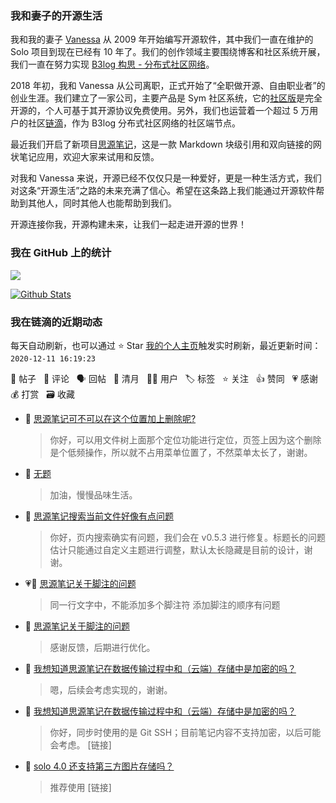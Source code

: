 ### 我和妻子的开源生活

我和我的妻子 [Vanessa](https://github.com/Vanessa219) 从 2009 年开始编写开源软件，其中我们一直在维护的 Solo 项目到现在已经有 10 年了。我们的创作领域主要围绕博客和社区系统开展，我们一直在努力实现 [B3log 构思 - 分布式社区网络](https://ld246.com/article/1546941897596)。

2018 年初，我和 Vanessa 从公司离职，正式开始了“全职做开源、自由职业者”的创业生涯。我们建立了一家公司，主要产品是 Sym 社区系统，它的[社区版](https://github.com/88250/symphony)是完全开源的，个人可基于其开源协议免费使用。另外，我们也运营着一个超过 5 万用户的社区[链滴](https://ld246.com)，作为 B3log 分布式社区网络的社区端节点。

最近我们开启了新项目[思源笔记](https://github.com/siyuan-note/siyuan)，这是一款 Markdown 块级引用和双向链接的网状笔记应用，欢迎大家来试用和反馈。

对我和 Vanessa 来说，开源已经不仅仅只是一种爱好，更是一种生活方式，我们对这条“开源生活”之路的未来充满了信心。希望在这条路上我们能通过开源软件帮助到其他人，同时其他人也能帮助到我们。

开源连接你我，开源构建未来，让我们一起走进开源的世界！

### 我在 GitHub 上的统计

<a title="Hits" target="_blank" href="https://github.com/88250/88250"><img src="https://hits.b3log.org/88250/88250.svg"></a>

[![Github Stats](https://github-readme-stats.vercel.app/api?username=88250&theme=tokyonight&show_icons=true)](https://github.com/88250)

<!--events start -->

### 我在链滴的近期动态

每天自动刷新，也可以通过 ⭐️ Star [我的个人主页](https://github.com/88250/88250)触发实时刷新，最近更新时间：`2020-12-11 16:19:23`

📝 帖子 &nbsp; 💬 评论 &nbsp; 🗣 回帖 &nbsp; 🌙 清月 &nbsp; 👨‍💻 用户 &nbsp; 🏷️ 标签 &nbsp; ⭐️ 关注 &nbsp; 👍 赞同 &nbsp; 💗 感谢 &nbsp; 💰 打赏 &nbsp; 🗃 收藏

* 💬 [思源笔记可不可以在这个位置加上删除呢?](https://ld246.com/article/1607591066663/comment/1607600342150#comments)

  > 你好，可以用文件树上面那个定位功能进行定位，页签上因为这个删除是个低频操作，所以就不占用菜单位置了，不然菜单太长了，谢谢。
* 💬 [无题](https://ld246.com/article/1607516843401/comment/1607560021402#comments)

  > 加油，慢慢品味生活。
* 💬 [思源笔记搜索当前文件好像有点问题](https://ld246.com/article/1607479878540/comment/1607501572610#comments)

  > 你好，页内搜索确实有问题，我们会在 v0.5.3 进行修复。标题长的问题估计只能通过自定义主题进行调整，默认太长隐藏是目前的设计，谢谢。
* 💗📝 [思源笔记关于脚注的问题](https://ld246.com/article/1607436867017)

  > 同一行文字中，不能添加多个脚注符 添加脚注的顺序有问题
* 💬 [思源笔记关于脚注的问题](https://ld246.com/article/1607436867017/comment/1607474755631#comments)

  > 感谢反馈，后期进行优化。
* 💬 [我想知道思源笔记在数据传输过程中和（云端）存储中是加密的吗？](https://ld246.com/article/1607385964277/comment/1607474185021#comments)

  > 嗯，后续会考虑实现的，谢谢。
* 💬 [我想知道思源笔记在数据传输过程中和（云端）存储中是加密的吗？](https://ld246.com/article/1607385964277/comment/1607396533834#comments)

  > 你好，同步时使用的是 Git SSH；目前笔记内容不支持加密，以后可能会考虑。 [链接]
* 💬 [solo 4.0 还支持第三方图片存储吗？](https://ld246.com/article/1607303164918/comment/1607305251255#comments)

  > 推荐使用 [链接]


<!--events end -->
